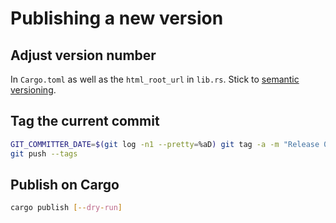 # Publishing a new version

## Adjust version number

In `Cargo.toml` as well as the `html_root_url` in `lib.rs`. Stick to [semantic versioning](https://semver.org/spec/v2.0.0.html).

## Tag the current commit

```bash
GIT_COMMITTER_DATE=$(git log -n1 --pretty=%aD) git tag -a -m "Release 0.3.0" 0.3.0
git push --tags
```

## Publish on Cargo

```bash
cargo publish [--dry-run]
```